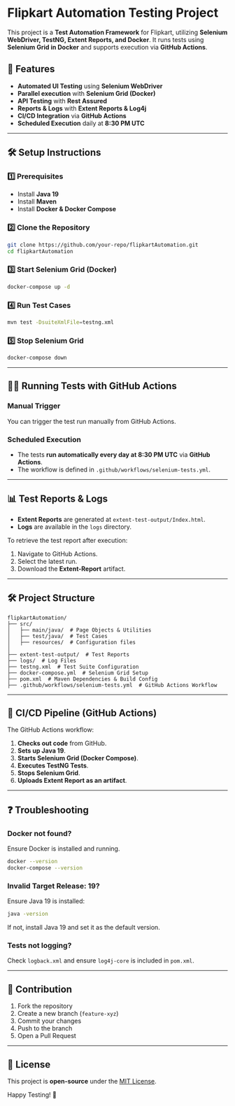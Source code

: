# Flipkart Automation Testing Project

This project is a **Test Automation Framework** for Flipkart, utilizing **Selenium WebDriver, TestNG, Extent Reports, and Docker**. It runs tests using **Selenium Grid in Docker** and supports execution via **GitHub Actions**.

## 📌 Features
- **Automated UI Testing** using **Selenium WebDriver**
- **Parallel execution** with **Selenium Grid (Docker)**
- **API Testing** with **Rest Assured**
- **Reports & Logs** with **Extent Reports & Log4j**
- **CI/CD Integration** via **GitHub Actions**
- **Scheduled Execution** daily at **8:30 PM UTC**

---

## 🛠️ Setup Instructions

### **1️⃣ Prerequisites**
- Install **Java 19**
- Install **Maven**
- Install **Docker & Docker Compose**

### **2️⃣ Clone the Repository**
```sh
git clone https://github.com/your-repo/flipkartAutomation.git
cd flipkartAutomation
```

### **3️⃣ Start Selenium Grid (Docker)**
```sh
docker-compose up -d
```

### **4️⃣ Run Test Cases**
```sh
mvn test -DsuiteXmlFile=testng.xml
```

### **5️⃣ Stop Selenium Grid**
```sh
docker-compose down
```

---

## 🏃‍♂️ Running Tests with GitHub Actions

### **Manual Trigger**
You can trigger the test run manually from GitHub Actions.

### **Scheduled Execution**
- The tests **run automatically every day at 8:30 PM UTC** via **GitHub Actions**.
- The workflow is defined in `.github/workflows/selenium-tests.yml`.

---

## 📊 Test Reports & Logs
- **Extent Reports** are generated at `extent-test-output/Index.html`.
- **Logs** are available in the `logs` directory.

To retrieve the test report after execution:
1. Navigate to GitHub Actions.
2. Select the latest run.
3. Download the **Extent-Report** artifact.

---

## 🛠️ Project Structure
```
flipkartAutomation/
├── src/
│   ├── main/java/  # Page Objects & Utilities
│   ├── test/java/  # Test Cases
│   ├── resources/  # Configuration files
│
├── extent-test-output/  # Test Reports
├── logs/  # Log Files
├── testng.xml  # Test Suite Configuration
├── docker-compose.yml  # Selenium Grid Setup
├── pom.xml  # Maven Dependencies & Build Config
├── .github/workflows/selenium-tests.yml  # GitHub Actions Workflow
```

---

## 🚀 CI/CD Pipeline (GitHub Actions)
The GitHub Actions workflow:
1. **Checks out code** from GitHub.
2. **Sets up Java 19**.
3. **Starts Selenium Grid (Docker Compose)**.
4. **Executes TestNG Tests**.
5. **Stops Selenium Grid**.
6. **Uploads Extent Report as an artifact**.

---

## ❓ Troubleshooting
### **Docker not found?**
Ensure Docker is installed and running.
```sh
docker --version
docker-compose --version
```

### **Invalid Target Release: 19?**
Ensure Java 19 is installed:
```sh
java -version
```
If not, install Java 19 and set it as the default version.

### **Tests not logging?**
Check `logback.xml` and ensure `log4j-core` is included in `pom.xml`.

---

## 🤝 Contribution
1. Fork the repository
2. Create a new branch (`feature-xyz`)
3. Commit your changes
4. Push to the branch
5. Open a Pull Request

---

## 📜 License
This project is **open-source** under the [MIT License](LICENSE).

Happy Testing! 🚀

